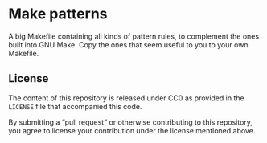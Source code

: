 # Make patterns

A big Makefile containing all kinds of pattern rules,
to complement the ones built into GNU Make.
Copy the ones that seem useful to you to your own Makefile.

## License

The content of this repository is released under CC0
as provided in the `LICENSE` file that accompanied this code.

By submitting a “pull request” or otherwise contributing to
this repository, you agree to license your contribution under
the license mentioned above.
